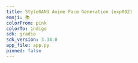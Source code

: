 ```yaml
---
title: StyleGAN3 Anime Face Generation (exp002)
emoji: 📚
colorFrom: pink
colorTo: indigo
sdk: gradio
sdk_version: 3.34.0
app_file: app.py
pinned: false
---
```

